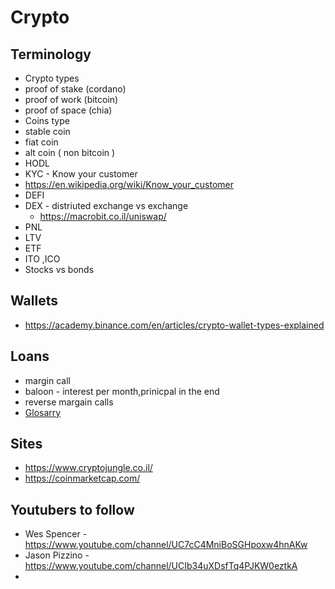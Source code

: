 # Crypto

## Terminology
* Crypto types 
 * proof of stake (cordano)
 * proof of work  (bitcoin)
 * proof of space (chia)
* Coins type 
 * stable coin 
 * fiat coin 
 * alt coin ( non bitcoin )   
* HODL  
* KYC - Know your customer 
 * https://en.wikipedia.org/wiki/Know_your_customer  
* DEFI  
* DEX - distriuted exchange vs exchange 
  * https://macrobit.co.il/uniswap/ 
* PNL
* LTV  
* ETF  
* ITO ,ICO 
* Stocks vs bonds  

## Wallets
* https://academy.binance.com/en/articles/crypto-wallet-types-explained


## Loans
* margin call  
* baloon - interest per month,prinicpal in the end  
* reverse margain calls 
* [Glosarry](Glossary.md)
 
## Sites
* https://www.cryptojungle.co.il/
* https://coinmarketcap.com/


## Youtubers to follow 
* Wes Spencer - https://www.youtube.com/channel/UC7cC4MniBoSGHpoxw4hnAKw
* Jason Pizzino - https://www.youtube.com/channel/UCIb34uXDsfTq4PJKW0eztkA
* 

